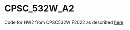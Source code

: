 # CPSC_532W_A2

Code for HW2 from CPSC532W F2022 as described [here](https://www.cs.ubc.ca/~fwood/CS532W-539W/homework/2.html).
